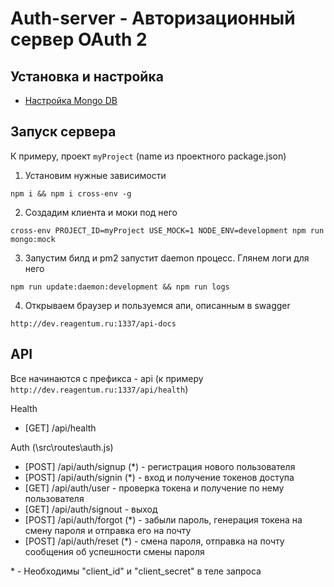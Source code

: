 # Auth-server - Авторизационный сервер OAuth 2

## Установка и настройка
* [Настройка Mongo DB](./db/README.md)

## Запуск сервера
К примеру, проект ```myProject``` (name из проектного package.json)

1. Установим нужные зависимости
```
npm i && npm i cross-env -g
```
2. Создадим клиента и моки под него
```
cross-env PROJECT_ID=myProject USE_MOCK=1 NODE_ENV=development npm run mongo:mock 
```
3. Запустим билд и pm2 запустит daemon процесс. Глянем логи для него
```
npm run update:daemon:development && npm run logs
```
4. Открываем браузер и пользуемся апи, описанным в swagger
```
http://dev.reagentum.ru:1337/api-docs
```

## API
Все начинаются с префикса - api (к примеру ```http://dev.reagentum.ru:1337/api/health```)

Health
- [GET] /api/health

Auth (\src\routes\auth.js)
- [POST] /api/auth/signup (\*) - регистрация нового пользователя
- [POST] /api/auth/signin (\*) - вход и получение токенов доступа
- [GET] /api/auth/user - проверка токена и получение по нему пользователя 
- [GET] /api/auth/signout - выход
- [POST] /api/auth/forgot (\*) - забыли пароль, генерация токена на смену пароля и отправка его на почту
- [POST] /api/auth/reset (\*) - смена пароля, отправка на почту сообщения об успешности смены пароля

\* - Необходимы "client_id" и "client_secret" в теле запроса
